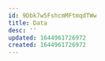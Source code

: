```yaml
---
id: 9Dbk7w5FshcmMFtmqdTWw
title: Data
desc: ''
updated: 1644961726972
created: 1644961726972
---
```



